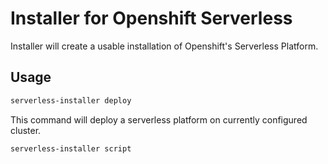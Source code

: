 Installer for Openshift Serverless
==================================

Installer will create a usable installation of Openshift's Serverless Platform.

## Usage

```bash
serverless-installer deploy
```

This command will deploy a serverless platform on currently configured cluster.

```bash
serverless-installer script
```